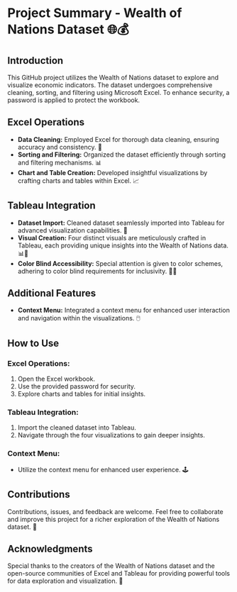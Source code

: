 # Project Summary - Wealth of Nations Dataset 🌐💰

## Introduction
This GitHub project utilizes the Wealth of Nations dataset to explore and visualize economic indicators. The dataset undergoes comprehensive cleaning, sorting, and filtering using Microsoft Excel. To enhance security, a password is applied to protect the workbook.

## Excel Operations
- **Data Cleaning:** Employed Excel for thorough data cleaning, ensuring accuracy and consistency. 🧹
- **Sorting and Filtering:** Organized the dataset efficiently through sorting and filtering mechanisms. 📊
- **Chart and Table Creation:** Developed insightful visualizations by crafting charts and tables within Excel. 📈

## Tableau Integration
- **Dataset Import:** Cleaned dataset seamlessly imported into Tableau for advanced visualization capabilities. 🔄
- **Visual Creation:** Four distinct visuals are meticulously crafted in Tableau, each providing unique insights into the Wealth of Nations data. 📊🎨
- **Color Blind Accessibility:** Special attention is given to color schemes, adhering to color blind requirements for inclusivity. 🌈👀

## Additional Features
- **Context Menu:** Integrated a context menu for enhanced user interaction and navigation within the visualizations. 🖱️

## How to Use
### Excel Operations:
1. Open the Excel workbook.
2. Use the provided password for security.
3. Explore charts and tables for initial insights.

### Tableau Integration:
1. Import the cleaned dataset into Tableau.
2. Navigate through the four visualizations to gain deeper insights.

### Context Menu:
- Utilize the context menu for enhanced user experience. 🕹️

## Contributions
Contributions, issues, and feedback are welcome. Feel free to collaborate and improve this project for a richer exploration of the Wealth of Nations dataset. 🤝

## Acknowledgments
Special thanks to the creators of the Wealth of Nations dataset and the open-source communities of Excel and Tableau for providing powerful tools for data exploration and visualization. 🙌
